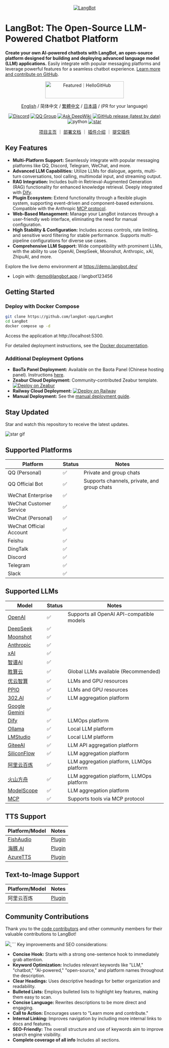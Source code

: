 <p align="center">
<a href="https://langbot.app">
<img src="https://docs.langbot.app/social_zh.png" alt="LangBot"/>
</a>
</p>

# LangBot: The Open-Source LLM-Powered Chatbot Platform

**Create your own AI-powered chatbots with LangBot, an open-source platform designed for building and deploying advanced language model (LLM) applications.**  Easily integrate with popular messaging platforms and leverage powerful features for a seamless chatbot experience.  [Learn more and contribute on GitHub](https://github.com/langbot-app/LangBot).

<div align="center">

<a href="https://hellogithub.com/repository/langbot-app/LangBot" target="_blank"><img src="https://abroad.hellogithub.com/v1/widgets/recommend.svg?rid=5ce8ae2aa4f74316bf393b57b952433c&claim_uid=gtmc6YWjMZkT21R" alt="Featured｜HelloGitHub" style="width: 250px; height: 54px;" width="250" height="54" /></a>

[English](README_EN.md) / 简体中文 / [繁體中文](README_TW.md) / [日本語](README_JP.md) / (PR for your language)

[![Discord](https://img.shields.io/discord/1335141740050649118?logo=discord&labelColor=%20%235462eb&logoColor=%20%23f5f5f5&color=%20%235462eb)](https://discord.gg/wdNEHETs87)
[![QQ Group](https://img.shields.io/badge/%E7%A4%BE%E5%8C%BAQQ%E7%BE%A4-966235608-blue)](https://qm.qq.com/q/JLi38whHum)
[![Ask DeepWiki](https://deepwiki.com/badge.svg)](https://deepwiki.com/langbot-app/LangBot)
[![GitHub release (latest by date)](https://img.shields.io/github/v/release/langbot-app/LangBot)](https://github.com/langbot-app/LangBot/releases/latest)
<img src="https://img.shields.io/badge/python-3.10 ~ 3.13 -blue.svg" alt="python">
[![star](https://gitcode.com/RockChinQ/LangBot/star/badge.svg)](https://gitcode.com/RockChinQ/LangBot)

<a href="https://langbot.app">项目主页</a> ｜
<a href="https://docs.langbot.app/zh/insight/guide.html">部署文档</a> ｜
<a href="https://docs.langbot.app/zh/plugin/plugin-intro.html">插件介绍</a> ｜
<a href="https://github.com/langbot-app/LangBot/issues/new?assignees=&labels=%E7%8B%AC%E7%AB%8B%E6%8F%92%E4%BB%B6&projects=&template=submit-plugin.yml&title=%5BPlugin%5D%3A+%E8%AF%B7%E6%B1%82%E7%99%BB%E8%AE%B0%E6%96%B0%E6%8F%92%E4%BB%B6">提交插件</a>

</div>

## Key Features

*   **Multi-Platform Support:** Seamlessly integrate with popular messaging platforms like QQ, Discord, Telegram, WeChat, and more.
*   **Advanced LLM Capabilities:**  Utilize LLMs for dialogue, agents, multi-turn conversations, tool calling, multimodal input, and streaming output.
*   **RAG Integration:** Includes built-in Retrieval-Augmented Generation (RAG) functionality for enhanced knowledge retrieval.  Deeply integrated with [Dify](https://dify.ai).
*   **Plugin Ecosystem:** Extend functionality through a flexible plugin system, supporting event-driven and component-based extensions.  Compatible with the Anthropic [MCP protocol](https://modelcontextprotocol.io/).
*   **Web-Based Management:**  Manage your LangBot instances through a user-friendly web interface, eliminating the need for manual configuration.
*   **High Stability & Configuration:**  Includes access controls, rate limiting, and sensitive word filtering for stable performance. Supports multi-pipeline configurations for diverse use cases.
*   **Comprehensive LLM Support:** Wide compatibility with prominent LLMs, with the ability to use  OpenAI, DeepSeek, Moonshot, Anthropic, xAI, ZhipuAI, and more.

Explore the live demo environment at https://demo.langbot.dev/  
  - Login with: demo@langbot.app / langbot123456

## Getting Started

### Deploy with Docker Compose

```bash
git clone https://github.com/langbot-app/LangBot
cd LangBot
docker compose up -d
```

Access the application at http://localhost:5300.

For detailed deployment instructions, see the [Docker documentation](https://docs.langbot.app/zh/deploy/langbot/docker.html).

### Additional Deployment Options

*   **BaoTa Panel Deployment:** Available on the Baota Panel (Chinese hosting panel). Instructions [here](https://docs.langbot.app/zh/deploy/langbot/one-click/bt.html).
*   **Zeabur Cloud Deployment:** Community-contributed Zeabur template.  [![Deploy on Zeabur](https://zeabur.com/button.svg)](https://zeabur.com/zh-CN/templates/ZKTBDH)
*   **Railway Cloud Deployment:** [![Deploy on Railway](https://railway.com/button.svg)](https://railway.app/template/yRrAyL?referralCode=vogKPF)
*   **Manual Deployment:** See the [manual deployment guide](https://docs.langbot.app/zh/deploy/langbot/manual.html).

## Stay Updated

Star and watch this repository to receive the latest updates.

![star gif](https://docs.langbot.app/star.gif)

## Supported Platforms

| Platform          | Status | Notes                                         |
| ----------------- | ------ | --------------------------------------------- |
| QQ (Personal)     | ✅     | Private and group chats                       |
| QQ Official Bot   | ✅     | Supports channels, private, and group chats     |
| WeChat Enterprise | ✅     |                                               |
| WeChat Customer Service | ✅     |                                               |
| WeChat (Personal) | ✅     |                                               |
| WeChat Official Account | ✅     |                                               |
| Feishu            | ✅     |                                               |
| DingTalk          | ✅     |                                               |
| Discord           | ✅     |                                               |
| Telegram          | ✅     |                                               |
| Slack             | ✅     |                                               |

## Supported LLMs

| Model                         | Status | Notes                                                                |
| ----------------------------- | ------ | -------------------------------------------------------------------- |
| [OpenAI](https://platform.openai.com/) | ✅     | Supports all OpenAI API-compatible models                         |
| [DeepSeek](https://www.deepseek.com/) | ✅     |                                                                    |
| [Moonshot](https://www.moonshot.cn/) | ✅     |                                                                    |
| [Anthropic](https://www.anthropic.com/) | ✅     |                                                                    |
| [xAI](https://x.ai/)           | ✅     |                                                                    |
| [智谱AI](https://open.bigmodel.cn/)  | ✅     |                                                                    |
| [胜算云](https://www.shengsuanyun.com/?from=CH_KYIPP758) | ✅     | Global LLMs available (Recommended)                       |
| [优云智算](https://www.compshare.cn/?ytag=GPU_YY-gh_langbot) | ✅     | LLMs and GPU resources                                      |
| [PPIO](https://ppinfra.com/user/register?invited_by=QJKFYD&utm_source=github_langbot) | ✅     | LLMs and GPU resources                                      |
| [302.AI](https://share.302.ai/SuTG99)   | ✅     | LLM aggregation platform                                         |
| [Google Gemini](https://aistudio.google.com/prompts/new_chat) | ✅     |                                                                    |
| [Dify](https://dify.ai)       | ✅     | LLMOps platform                                                    |
| [Ollama](https://ollama.com/)     | ✅     | Local LLM platform                                               |
| [LMStudio](https://lmstudio.ai/)   | ✅     | Local LLM platform                                               |
| [GiteeAI](https://ai.gitee.com/)    | ✅     | LLM API aggregation platform                                     |
| [SiliconFlow](https://siliconflow.cn/) | ✅     | LLM aggregation platform                                         |
| [阿里云百炼](https://bailian.console.aliyun.com/) | ✅     | LLM aggregation platform, LLMOps platform                     |
| [火山方舟](https://console.volcengine.com/ark/region:ark+cn-beijing/model?vendor=Bytedance&view=LIST_VIEW) | ✅     | LLM aggregation platform, LLMOps platform                     |
| [ModelScope](https://modelscope.cn/docs/model-service/API-Inference/intro) | ✅     | LLM aggregation platform                                         |
| [MCP](https://modelcontextprotocol.io/) | ✅     | Supports tools via MCP protocol                                  |

## TTS Support

| Platform/Model                             | Notes                                                         |
| ------------------------------------------ | ------------------------------------------------------------- |
| [FishAudio](https://fish.audio/zh-CN/discovery/)   | [Plugin](https://github.com/the-lazy-me/NewChatVoice) |
| [海豚 AI](https://www.ttson.cn/?source=thelazy) | [Plugin](https://github.com/the-lazy-me/NewChatVoice) |
| [AzureTTS](https://portal.azure.com/)     | [Plugin](https://github.com/Ingnaryk/LangBot_AzureTTS)     |

## Text-to-Image Support

| Platform/Model              | Notes                                                                   |
| ----------------------------- | ----------------------------------------------------------------------- |
| 阿里云百炼 | [Plugin](https://github.com/Thetail001/LangBot_BailianTextToImagePlugin) |

## Community Contributions

Thank you to the [code contributors](https://github.com/langbot-app/LangBot/graphs/contributors) and other community members for their valuable contributions to LangBot!

<a href="https://github.com/langbot-app/LangBot/graphs/contributors">
  <img src="https://contrib.rocks/image?repo=langbot-app/LangBot" />
</a>
```
Key improvements and SEO considerations:

*   **Concise Hook:**  Starts with a strong one-sentence hook to immediately grab attention.
*   **Keyword Optimization:**  Includes relevant keywords like "LLM," "chatbot," "AI-powered," "open-source," and platform names throughout the description.
*   **Clear Headings:** Uses descriptive headings for better organization and readability.
*   **Bulleted Lists:**  Employs bulleted lists to highlight key features, making them easy to scan.
*   **Concise Language:** Rewrites descriptions to be more direct and engaging.
*   **Call to Action:** Encourages users to "Learn more and contribute."
*   **Internal Linking:** Improves navigation by including more internal links to docs and features.
*   **SEO-Friendly:** The overall structure and use of keywords aim to improve search engine visibility.
*   **Complete coverage of all info** Includes all sections.